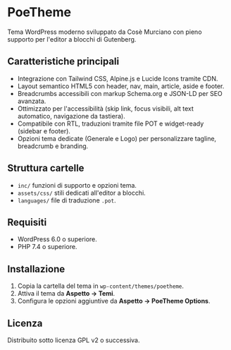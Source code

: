# PoeTheme

Tema WordPress moderno sviluppato da Cosè Murciano con pieno supporto per l'editor a blocchi di Gutenberg.

## Caratteristiche principali
- Integrazione con Tailwind CSS, Alpine.js e Lucide Icons tramite CDN.
- Layout semantico HTML5 con header, nav, main, article, aside e footer.
- Breadcrumbs accessibili con markup Schema.org e JSON-LD per SEO avanzata.
- Ottimizzato per l'accessibilità (skip link, focus visibili, alt text automatico, navigazione da tastiera).
- Compatibile con RTL, traduzioni tramite file POT e widget-ready (sidebar e footer).
- Opzioni tema dedicate (Generale e Logo) per personalizzare tagline, breadcrumb e branding.

## Struttura cartelle
- `inc/` funzioni di supporto e opzioni tema.
- `assets/css/` stili dedicati all'editor a blocchi.
- `languages/` file di traduzione `.pot`.

## Requisiti
- WordPress 6.0 o superiore.
- PHP 7.4 o superiore.

## Installazione
1. Copia la cartella del tema in `wp-content/themes/poetheme`.
2. Attiva il tema da **Aspetto → Temi**.
3. Configura le opzioni aggiuntive da **Aspetto → PoeTheme Options**.

## Licenza
Distribuito sotto licenza GPL v2 o successiva.
